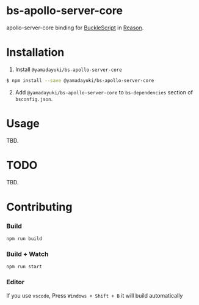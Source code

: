 # bs-apollo-server-core

apollo-server-core binding for [BuckleScript](https://github.com/bloomberg/bucklescript) in [Reason](https://github.com/facebook/reason).

# Installation

1.  Install `@yamadayuki/bs-apollo-server-core`

```sh
$ npm install --save @yamadayuki/bs-apollo-server-core
```

2.  Add `@yamadayuki/bs-apollo-server-core` to `bs-dependencies` section of `bsconfig.json`.

# Usage

TBD.

# TODO

TBD.

# Contributing

### Build

```
npm run build
```

### Build + Watch

```
npm run start
```

### Editor

If you use `vscode`, Press `Windows + Shift + B` it will build automatically
